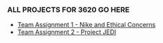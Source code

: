 ### ALL PROJECTS FOR 3620 GO HERE

- <a href="https://github.com/mtwbusiness102/ACCTMIS-3620-Team-Assignment-1"> Team Assignment 1 - Nike and Ethical Concerns </a>
- <a href="https://github.com/mtwbusiness102/ACCTMIS-3620-Team-Assignment-1"> Team Assignment 2 - Project JEDI </a>

